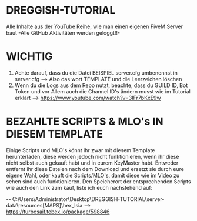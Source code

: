 # DREGGISH-TUTORIAL
Alle Inhalte aus der YouTube Reihe, wie man einen eigenen FiveM Server baut
-Alle GitHub Aktivitäten werden geloggt!!-

# WICHTIG
1) Achte darauf, dass du die Datei BEISPIEL server.cfg umbenennst in server.cfg --> Also das wort TEMPLATE und die Leerzeichen löschen
2) Wenn du die Logs aus dem Repo nutzt, beachte, dass du GUILD ID, Bot Token und vor Allem auch die Channel ID's ändern musst wie im Tutorial erklärt --> https://www.youtube.com/watch?v=3IFr7bKxE9w

# BEZAHLTE SCRIPTS & MLO's IN DIESEM TEMPLATE
Einige Scripts und MLO's könnt ihr zwar mit diesem Template herunterladen, diese werden jedoch nicht funktionieren, wenn ihr diese nicht selbst auch gekauft habt und in eurem KeyMaster habt. 
Entweder entfernt ihr diese Dateien nach dem Download und ersetzt sie durch eure eigene Wahl, oder kauft die Scripts/MLO's, damit diese wie im Video zu sehen sind auch funktionieren. 
Den Speicherort der entsprechenden Scripts wie auch den Link zum kauf, liste ich euch nachstehend auf: 

-- C:\Users\Administrator\Desktop\DREGGISH-TUTORIAL\server-data\resources\[MAPS]\hex_lsia --> https://turbosaif.tebex.io/package/598846